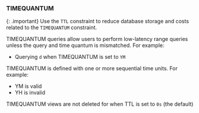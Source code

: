 ### TIMEQUANTUM

{: .important}
Use the `TTL` constraint to reduce database storage and costs related to the `TIMEQUANTUM` constraint.

TIMEQUANTUM queries allow users to perform low-latency range queries unless the query and time quantum is mismatched. For example:
* Querying `d` when TIMEQUANTUM is set to `YM`

TIMEQUANTUM is defined with one or more sequential time units. For example:
* YM is valid
* YH is invalid

TIMEQUANTUM views are not deleted for when TTL is set to `0s` (the default)
